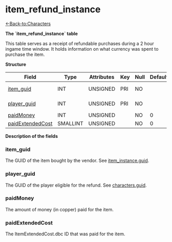 # item\_refund\_instance

[<-Back-to:Characters](database-characters.md)

**The \`item\_refund\_instance\` table**

This table serves as a receipt of refundable purchases during a 2 hour ingame time window. It holds information on what currency was spent to purchase the item.

**Structure**

| Field                 | Type     | Attributes | Key | Null | Default | Extra  | Comment     |
| --------------------- | -------- | ---------- | --- | ---- | ------- | ------ | ----------- |
| [item_guid][1]        | INT      | UNSIGNED   | PRI | NO   |         |        | Item GUID   |
| [player_guid][2]      | INT      | UNSIGNED   | PRI | NO   |         |        | Player GUID |
| [paidMoney][3]        | INT      | UNSIGNED   |     | NO   | 0       |        |             |
| [paidExtendedCost][4] | SMALLINT | UNSIGNED   |     | NO   | 0       |        |             |

[1]: #item_guid
[2]: #player_guid
[3]: #paidmoney
[4]: #paidextendedcost

**Description of the fields**

### item\_guid

The GUID of the item bought by the vendor. See [item\_instance.guid](item_instance#guid).

### player\_guid

The GUID of the player eligible for the refund. See [characters.guid](characters#guid).

### paidMoney

The amount of money (in copper) paid for the item.

### paidExtendedCost

The ItemExtendedCost.dbc ID that was paid for the item.